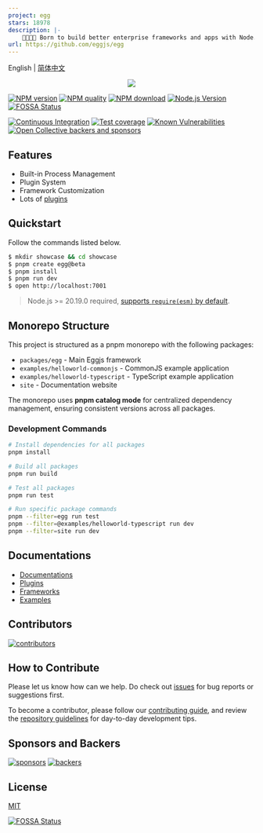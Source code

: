 ```yaml
---
project: egg
stars: 18978
description: |-
    🥚🥚🥚🥚 Born to build better enterprise frameworks and apps with Node.js & Koa
url: https://github.com/eggjs/egg
---
```


English | [简体中文](./README.zh-CN.md)

<div style="text-align:center">
	<img src="site/public/assets/egg-banner.png" />
</div>

[![NPM version](https://img.shields.io/npm/v/egg.svg?style=flat-square)](https://npmjs.org/package/egg)
[![NPM quality](http://npm.packagequality.com/shield/egg.svg?style=flat-square)](http://packagequality.com/#?package=egg)
[![NPM download](https://img.shields.io/npm/dm/egg.svg?style=flat-square)](https://npmjs.org/package/egg)
[![Node.js Version](https://img.shields.io/node/v/egg.svg?style=flat)](https://nodejs.org/en/download/)
[![FOSSA Status](https://app.fossa.com/api/projects/git%2Bgithub.com%2Feggjs%2Fegg.svg?type=shield)](https://app.fossa.com/projects/git%2Bgithub.com%2Feggjs%2Fegg?ref=badge_shield)

[![Continuous Integration](https://github.com/eggjs/egg/actions/workflows/ci.yml/badge.svg)](https://github.com/eggjs/egg/actions?query=branch%3Amaster)
[![Test coverage](https://img.shields.io/codecov/c/github/eggjs/egg.svg?style=flat-square)](https://codecov.io/gh/eggjs/egg)
[![Known Vulnerabilities](https://snyk.io/test/npm/egg/badge.svg?style=flat-square)](https://snyk.io/test/npm/egg)
[![Open Collective backers and sponsors](https://img.shields.io/opencollective/all/eggjs?style=flat-square)](https://opencollective.com/eggjs)

## Features

- Built-in Process Management
- Plugin System
- Framework Customization
- Lots of [plugins](https://github.com/search?q=topic%3Aegg-plugin&type=Repositories)

## Quickstart

Follow the commands listed below.

```bash
$ mkdir showcase && cd showcase
$ pnpm create egg@beta
$ pnpm install
$ pnpm run dev
$ open http://localhost:7001
```

> Node.js >= 20.19.0 required, [supports `require(esm)` by default](https://nodejs.org/en/blog/release/v20.19.0).

## Monorepo Structure

This project is structured as a pnpm monorepo with the following packages:

- `packages/egg` - Main Eggjs framework
- `examples/helloworld-commonjs` - CommonJS example application
- `examples/helloworld-typescript` - TypeScript example application
- `site` - Documentation website

The monorepo uses **pnpm catalog mode** for centralized dependency management, ensuring consistent versions across all packages.

### Development Commands

```bash
# Install dependencies for all packages
pnpm install

# Build all packages
pnpm run build

# Test all packages
pnpm run test

# Run specific package commands
pnpm --filter=egg run test
pnpm --filter=@examples/helloworld-typescript run dev
pnpm --filter=site run dev
```

## Documentations

- [Documentations](https://eggjs.org/)
- [Plugins](https://github.com/search?q=topic%3Aegg-plugin&type=Repositories)
- [Frameworks](https://github.com/search?q=topic%3Aegg-framework&type=Repositories)
- [Examples](https://github.com/eggjs/examples)

## Contributors

[![contributors](https://contrib.rocks/image?repo=eggjs/egg&max=240&columns=26)](https://github.com/eggjs/egg/graphs/contributors)

## How to Contribute

Please let us know how can we help. Do check out [issues](https://github.com/eggjs/egg/issues) for bug reports or suggestions first.

To become a contributor, please follow our [contributing guide](CONTRIBUTING.md), and review the [repository guidelines](AGENTS.md) for day-to-day development tips.

## Sponsors and Backers

[![sponsors](https://opencollective.com/eggjs/tiers/sponsors.svg?avatarHeight=48)](https://opencollective.com/eggjs#support)
[![backers](https://opencollective.com/eggjs/tiers/backers.svg?avatarHeight=48)](https://opencollective.com/eggjs#support)

## License

[MIT](LICENSE)

[![FOSSA Status](https://app.fossa.com/api/projects/git%2Bgithub.com%2Feggjs%2Fegg.svg?type=large)](https://app.fossa.com/projects/git%2Bgithub.com%2Feggjs%2Fegg?ref=badge_large)

